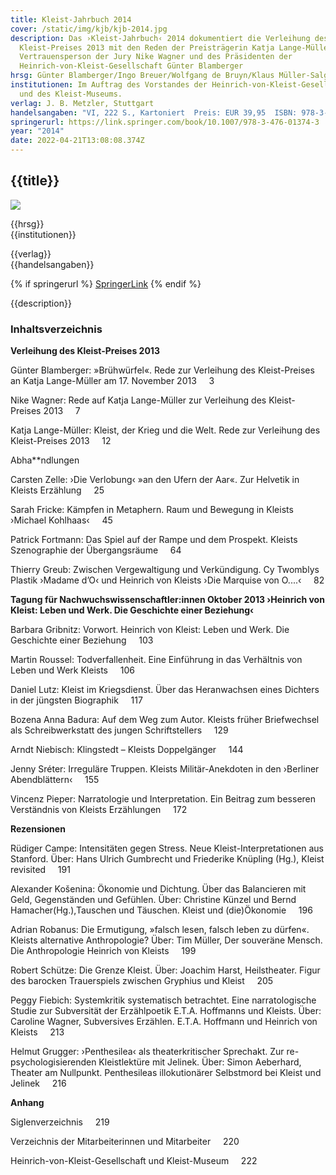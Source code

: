 ```yaml
---
title: Kleist-Jahrbuch 2014
cover: /static/img/kjb/kjb-2014.jpg
description: Das ›Kleist-Jahrbuch‹ 2014 dokumentiert die Verleihung des
  Kleist-Preises 2013 mit den Reden der Preisträgerin Katja Lange-Müller, der
  Vertrauensperson der Jury Nike Wagner und des Präsidenten der
  Heinrich-von-Kleist-Gesellschaft Günter Blamberger
hrsg: Günter Blamberger/Ingo Breuer/Wolfgang de Bruyn/Klaus Müller-Salget (Hrsg.)
institutionen: Im Auftrag des Vorstandes der Heinrich-von-Kleist-Gesellschaft
  und des Kleist-Museums.
verlag: J. B. Metzler, Stuttgart
handelsangaben: "VI, 222 S., Kartoniert  Preis: EUR 39,95  ISBN: 978-3-476-02542-5"
springerurl: https://link.springer.com/book/10.1007/978-3-476-01374-3
year: "2014"
date: 2022-04-21T13:08:08.374Z
---
```

## {{title}}

![]({{cover}})

{{hrsg}}\
{{institutionen}}

{{verlag}}\
{{handelsangaben}}

{% if springerurl %}
[SpringerLink]({{springerurl}})
{% endif %}

{{description}}

### Inhaltsverzeichnis

**Verleihung des Kleist-Preises 2013**

Günter Blamberger: »Brühwürfel«. Rede zur Verleihung des Kleist-Preises an Katja Lange-Müller am 17. November 2013     3

Nike Wagner: Rede auf Katja Lange-Müller zur Verleihung des Kleist-Preises 2013     7

Katja Lange-Müller: Kleist, der Krieg und die Welt. Rede zur Verleihung des Kleist-Preises 2013     12

Abha**ndlungen

Carsten Zelle: ›Die Verlobung‹ »an den Ufern der Aar«. Zur Helvetik in Kleists Erzählung     25

Sarah Fricke: Kämpfen in Metaphern. Raum und Bewegung in Kleists ›Michael Kohlhaas‹     45

Patrick Fortmann: Das Spiel auf der Rampe und dem Prospekt. Kleists Szenographie der Übergangsräume     64

Thierry Greub: Zwischen Vergewaltigung und Verkündigung. Cy Twomblys Plastik ›Madame d’O‹ und Heinrich von Kleists ›Die Marquise von O....‹     82

**Tagung für Nachwuchswissenschaftler:innen Oktober 2013 ›Heinrich von Kleist: Leben und Werk. Die Geschichte einer Beziehung‹**

Barbara Gribnitz: Vorwort. Heinrich von Kleist: Leben und Werk. Die Geschichte einer Beziehung     103

Martin Roussel: Todverfallenheit. Eine Einführung in das Verhältnis von Leben und Werk Kleists     106

Daniel Lutz: Kleist im Kriegsdienst. Über das Heranwachsen eines Dichters in der jüngsten Biographik     117

Bozena Anna Badura: Auf dem Weg zum Autor. Kleists früher Briefwechsel als Schreibwerkstatt des jungen Schriftstellers     129

Arndt Niebisch: Klingstedt – Kleists Doppelgänger     144

Jenny Sréter: Irreguläre Truppen. Kleists Militär-Anekdoten in den ›Berliner Abendblättern‹     155

Vincenz Pieper: Narratologie und Interpretation. Ein Beitrag zum besseren Verständnis von Kleists Erzählungen     172

**Rezensionen**

Rüdiger Campe: Intensitäten gegen Stress. Neue Kleist-Interpretationen aus Stanford. Über: Hans Ulrich Gumbrecht und Friederike Knüpling (Hg.), Kleist revisited     191

Alexander Košenina: Ökonomie und Dichtung. Über das Balancieren mit Geld, Gegenständen und Gefühlen. Über: Christine Künzel und Bernd Hamacher(Hg.),Tauschen und Täuschen. Kleist und (die)Ökonomie     196

Adrian Robanus: Die Ermutigung, »falsch lesen, falsch leben zu dürfen«. Kleists alternative Anthropologie? Über: Tim Müller, Der souveräne Mensch. Die Anthropologie Heinrich von Kleists     199

Robert Schütze: Die Grenze Kleist. Über: Joachim Harst, Heilstheater. Figur des barocken Trauerspiels zwischen Gryphius und Kleist     205

Peggy Fiebich: Systemkritik systematisch betrachtet. Eine narratologische Studie zur Subversität der Erzählpoetik E.T.A. Hoffmanns und Kleists. Über: Caroline Wagner, Subversives Erzählen. E.T.A. Hoffmann und Heinrich von Kleists     213

Helmut Grugger: ›Penthesilea‹ als theaterkritischer Sprechakt. Zur re-psychologisierenden Kleistlektüre mit Jelinek. Über: Simon Aeberhard, Theater am Nullpunkt. Penthesileas illokutionärer Selbstmord bei Kleist und Jelinek     216

**Anhang**

Siglenverzeichnis     219

Verzeichnis der Mitarbeiterinnen und Mitarbeiter     220

Heinrich-von-Kleist-Gesellschaft und Kleist-Museum     222